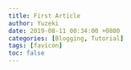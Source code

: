 ```yaml
---
title: First Article
author: Yuzeki
date: 2019-08-11 00:34:00 +0800
categories: [Blogging, Tutorial]
tags: [favicon]
toc: false
---
```

